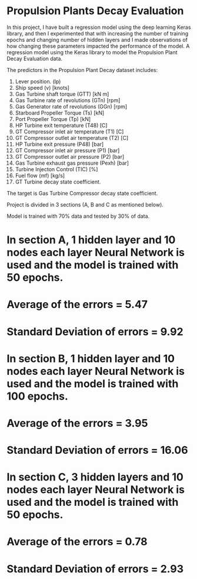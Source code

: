 # Propulsion Plants Decay Evaluation

In this project, I have built a regression model using the deep learning Keras library, and then I experimented that with increasing the number of training epochs and changing number of hidden layers and I made observations of how changing these parameters impacted the performance of the model. A regression model using the Keras library to model the Propulsion Plant Decay Evaluation data.

The predictors in the Propulsion Plant Decay dataset includes:
1. Lever position. (lp)
2. Ship speed (v) [knots]
3. Gas Turbine shaft torque (GTT) [kN m]
4. Gas Turbine rate of revolutions (GTn) [rpm]	
5. Gas Generator rate of revolutions (GGn) [rpm]	
6. Starboard Propeller Torque (Ts) [kN] 
7. Port Propeller Torque (Tp) [kN]	
8. HP Turbine exit temperature (T48) [C]	
9. GT Compressor inlet air temperature (T1) [C]
10. GT Compressor outlet air temperature (T2) [C]
11. HP Turbine exit pressure (P48) [bar]	
12. GT Compressor inlet air pressure (P1) [bar]
13. GT Compressor outlet air pressure (P2) [bar]
14. Gas Turbine exhaust gas pressure (Pexh) [bar]	
15. Turbine Injecton Control (TIC) [%]	
16. Fuel flow (mf) [kg/s]	
17. GT Turbine decay state coefficient.

The target is Gas Turbine Compressor decay state coefficient.

Project is divided in 3 sections (A, B and C as mentioned below).

Model is trained with 70% data and tested by 30% of data.

# In section A, 1 hidden layer and 10 nodes each layer Neural Network is used and the model is trained with 50 epochs.
# Average of the errors =  5.47
# Standard Deviation of errors =  9.92

# In section B, 1 hidden layer and 10 nodes each layer Neural Network is used and the model is trained with 100 epochs.
# Average of the errors =  3.95
# Standard Deviation of errors =  16.06

# In section C, 3 hidden layers and 10 nodes each layer Neural Network is used and the model is trained with 50 epochs.
# Average of the errors =  0.78
# Standard Deviation of errors =  2.93
